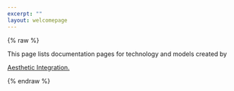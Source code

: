 ```yaml
---
excerpt: ""
layout: welcomepage
---
```

{% raw %}
<div class="WelcomeExcerpt">
        <p>This page lists documentation pages for technology and models created by </p> <a href="https://www.imandra.ai"><p class="WelcomeAILink">Aesthetic Integration.</p></a>

</div>
{% endraw %}